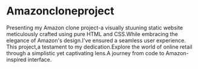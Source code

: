 # Amazoncloneproject
Presenting my Amazon clone project-a visually stuuning static website meticulously crafted using pure HTML and CSS.While embracing the elegance of Amazon's design.I've ensured a seamless user experience.
This project,a testament to my dedication.Explore the world of online retail through a simplistic yet captivating lens.A journey from code to Amazon-inspired interface.

